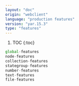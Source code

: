 ```yaml
---
layout: "doc"
origin: "webclient"
language: "production features"
version: "yar.15.3"
type: "features"
---
```


1. TOC
{:toc}

```js
global-features
node-features
collection-features
stategroup-features
number-features
text-features
file-features
```
